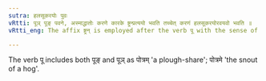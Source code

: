 ```yaml
---
sutra: हलसूकरयोः पुवः
vRtti: पूञ् पूङ् पवने, अस्माद्धातोः करणे कारके ष्ट्रन्प्रत्ययो भवति तच्चेत् करणं हलसूकरयोरवयवो भवति ॥
vRtti_eng: The affix ष्ट्रन् is employed after the verb पू with the sense of instrument when denoting a member of the body of a plough or of a hog.

---
```

The verb पू includes both पूङ् and पूञ् as पोत्रम् 'a plough-share'; पोत्रमे 'the snout of a hog'.